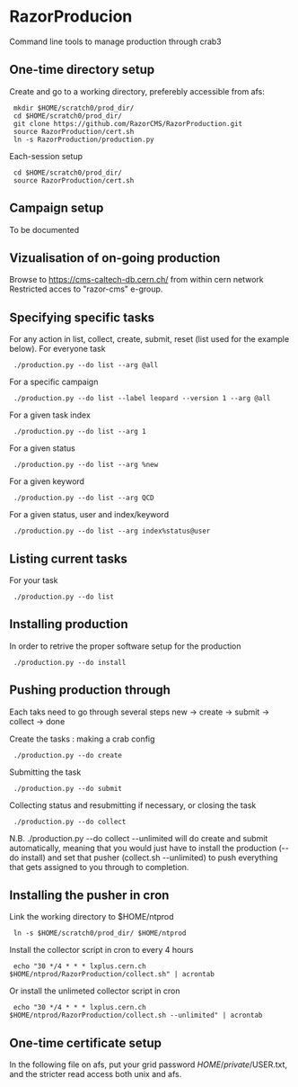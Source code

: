 RazorProducion
==============

Command line tools to manage production through crab3

One-time directory setup
--------------
Create and go to a working directory, preferebly accessible from afs:

     mkdir $HOME/scratch0/prod_dir/
     cd $HOME/scratch0/prod_dir/
     git clone https://github.com/RazorCMS/RazorProduction.git
     source RazorProduction/cert.sh
     ln -s RazorProduction/production.py 

Each-session setup

     cd $HOME/scratch0/prod_dir/
     source RazorProduction/cert.sh

Campaign setup
--------------
To be documented

Vizualisation of on-going production
--------------
Browse to https://cms-caltech-db.cern.ch/ from within cern network
Restricted acces to "razor-cms" e-group.

Specifying specific tasks
--------------
For any action in list, collect, create, submit, reset (list used for the example below).
For everyone task

     ./production.py --do list --arg @all

For a specific campaign 

     ./production.py --do list --label leopard --version 1 --arg @all

For a given task index

     ./production.py --do list --arg 1

For a given status

     ./production.py --do list --arg %new

For a given keyword

     ./production.py --do list --arg QCD
 
For a given status, user and index/keyword

     ./production.py --do list --arg index%status@user

Listing current tasks
--------------
For your task

     ./production.py --do list

Installing production
--------------
In order to retrive the proper software setup for the production

     ./production.py --do install

Pushing production through
--------------
Each taks need to go through several steps
new -> create -> submit -> collect -> done

Create the tasks : making a crab config

     ./production.py --do create

Submitting the task

     ./production.py --do submit

Collecting status and resubmitting if necessary, or closing the task

     ./production.py --do collect

N.B. ./production.py --do collect --unlimited will do create and submit automatically, meaning that you would just have to install the production (--do install) and set that pusher (collect.sh --unlimited) to push everything that gets assigned to you through to completion.


Installing the pusher in cron
--------------
Link the working directory to $HOME/ntprod

     ln -s $HOME/scratch0/prod_dir/ $HOME/ntprod

Install the collector script in cron to every 4 hours

     echo "30 */4 * * * lxplus.cern.ch $HOME/ntprod/RazorProduction/collect.sh" | acrontab

Or install the unlimeted collector script in cron

     echo "30 */4 * * * lxplus.cern.ch $HOME/ntprod/RazorProduction/collect.sh --unlimited" | acrontab


One-time certificate setup
--------------
In the following file on afs, put your grid password $HOME/private/$USER.txt, and the stricter read access both unix and afs.

